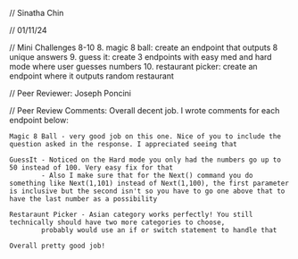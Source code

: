 // Sinatha Chin

// 01/11/24

// Mini Challenges 8-10
    8. magic 8 ball: create an endpoint that outputs 8 unique answers
    9. guess it: create 3 endpoints with easy med and hard mode where user guesses numbers
    10. restaurant picker: create an endpoint where it outputs random restaurant

// Peer Reviewer: Joseph Poncini

// Peer Review Comments: Overall decent job. I wrote comments for each endpoint below:

    Magic 8 Ball - very good job on this one. Nice of you to include the question asked in the response. I appreciated seeing that

    GuessIt - Noticed on the Hard mode you only had the numbers go up to 50 instead of 100. Very easy fix for that
            - Also I make sure that for the Next() command you do something like Next(1,101) instead of Next(1,100), the first parameter is inclusive but the second isn't so you have to go one above that to have the last number as a possibility

    Restaraunt Picker - Asian category works perfectly! You still technically should have two more categories to choose, 
            probably would use an if or switch statement to handle that

    Overall pretty good job!
